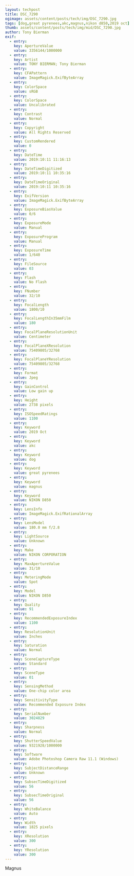 ```yaml
---
layout: techpost
title: DSC_7290
ogimage: assets/content/posts/tech/img/DSC_7290.jpg
tags: [dog,great pyrenees,akc,magnus,nikon d850,2019 oct]
thumb: assets/content/posts/tech/img/mid/DSC_7290.jpg
author: Tony Bierman
exif:
  - entry:
    key: ApertureValue
    value: 3356144/1000000
  - entry:
    key: Artist
    value: TONY BIERMAN; Tony Bierman
  - entry:
    key: CFAPattern
    value: ImageMagick.ExifByteArray
  - entry:
    key: ColorSpace
    value: sRGB
  - entry:
    key: ColorSpace
    value: Uncalibrated
  - entry:
    key: Contrast
    value: Normal
  - entry:
    key: Copyright
    value: All Rights Reserved
  - entry:
    key: CustomRendered
    value: 0
  - entry:
    key: DateTime
    value: 2019:10:11 11:16:13
  - entry:
    key: DateTimeDigitized
    value: 2019:10:11 10:35:16
  - entry:
    key: DateTimeOriginal
    value: 2019:10:11 10:35:16
  - entry:
    key: ExifVersion
    value: ImageMagick.ExifByteArray
  - entry:
    key: ExposureBiasValue
    value: 0/6
  - entry:
    key: ExposureMode
    value: Manual
  - entry:
    key: ExposureProgram
    value: Manual
  - entry:
    key: ExposureTime
    value: 1/640
  - entry:
    key: FileSource
    value: 03
  - entry:
    key: Flash
    value: No Flash
  - entry:
    key: FNumber
    value: 32/10
  - entry:
    key: FocalLength
    value: 1800/10
  - entry:
    key: FocalLengthIn35mmFilm
    value: 180
  - entry:
    key: FocalPlaneResolutionUnit
    value: Centimeter
  - entry:
    key: FocalPlaneXResolution
    value: 75409805/32768
  - entry:
    key: FocalPlaneYResolution
    value: 75409805/32768
  - entry:
    key: Format
    value: Jpeg
  - entry:
    key: GainControl
    value: Low gain up
  - entry:
    key: Height
    value: 2738 pixels
  - entry:
    key: ISOSpeedRatings
    value: 1100
  - entry:
    key: Keyword
    value: 2019 Oct
  - entry:
    key: Keyword
    value: akc
  - entry:
    key: Keyword
    value: dog
  - entry:
    key: Keyword
    value: great pyrenees
  - entry:
    key: Keyword
    value: magnus
  - entry:
    key: Keyword
    value: NIKON D850
  - entry:
    key: LensInfo
    value: ImageMagick.ExifRationalArray
  - entry:
    key: LensModel
    value: 180.0 mm f/2.8
  - entry:
    key: LightSource
    value: Unknown
  - entry:
    key: Make
    value: NIKON CORPORATION
  - entry:
    key: MaxApertureValue
    value: 31/10
  - entry:
    key: MeteringMode
    value: Spot
  - entry:
    key: Model
    value: NIKON D850
  - entry:
    key: Quality
    value: 91
  - entry:
    key: RecommendedExposureIndex
    value: 1100
  - entry:
    key: ResolutionUnit
    value: Inches
  - entry:
    key: Saturation
    value: Normal
  - entry:
    key: SceneCaptureType
    value: Standard
  - entry:
    key: SceneType
    value: 01
  - entry:
    key: SensingMethod
    value: One-chip color area
  - entry:
    key: SensitivityType
    value: Recommended Exposure Index
  - entry:
    key: SerialNumber
    value: 3024829
  - entry:
    key: Sharpness
    value: Normal
  - entry:
    key: ShutterSpeedValue
    value: 9321928/1000000
  - entry:
    key: Software
    value: Adobe Photoshop Camera Raw 11.1 (Windows)
  - entry:
    key: SubjectDistanceRange
    value: Unknown
  - entry:
    key: SubsecTimeDigitized
    value: 56
  - entry:
    key: SubsecTimeOriginal
    value: 56
  - entry:
    key: WhiteBalance
    value: Auto
  - entry:
    key: Width
    value: 1825 pixels
  - entry:
    key: XResolution
    value: 300
  - entry:
    key: YResolution
    value: 300
---
```

<p class="h4">Magnus</p>